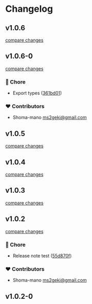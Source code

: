 # Changelog


## v1.0.6

[compare changes](https://github.com/shoma-mano/eas-config-ts/compare/v1.0.6-0...v1.0.6)

## v1.0.6-0

[compare changes](https://github.com/shoma-mano/eas-config-ts/compare/v1.0.5...v1.0.6-0)

### 🏡 Chore

- Export types ([361bd01](https://github.com/shoma-mano/eas-config-ts/commit/361bd01))

### ❤️ Contributors

- Shoma-mano <ms2geki@gmail.com>

## v1.0.5

[compare changes](https://github.com/shoma-mano/eas-config-ts/compare/v1.0.4...v1.0.5)

## v1.0.4

[compare changes](https://github.com/shoma-mano/eas-config-ts/compare/v1.0.3...v1.0.4)

## v1.0.3

[compare changes](https://github.com/shoma-mano/eas-config-ts/compare/v1.0.2...v1.0.3)

## v1.0.2

[compare changes](https://github.com/shoma-mano/eas-config-ts/compare/v1.0.2-0...v1.0.2)

### 🏡 Chore

- Release note test ([55d870f](https://github.com/shoma-mano/eas-config-ts/commit/55d870f))

### ❤️ Contributors

- Shoma-mano <ms2geki@gmail.com>

## v1.0.2-0


